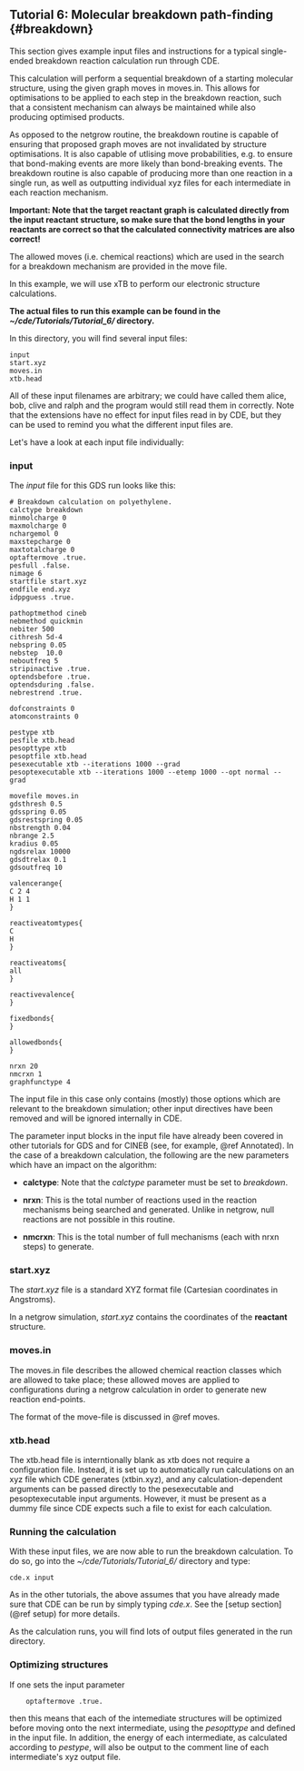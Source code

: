 ## Tutorial 6: Molecular breakdown path-finding {#breakdown}

This section gives example input files and instructions for a typical single-ended breakdown reaction calculation run through CDE.

This calculation will perform a sequential breakdown of a starting molecular structure, using the given graph moves in moves.in. This allows for optimisations to be applied to each step in the breakdown reaction, such that a consistent mechanism can always be maintained while also producing optimised products.

As opposed to the netgrow routine, the breakdown routine is capable of ensuring that proposed graph moves are not invalidated by structure optimisations. It is also capable of utlising move probabilities, e.g. to ensure that bond-making events are more likely than bond-breaking events. The breakdown routine is also capable of producing more than one reaction in a single run, as well as outputting individual xyz files for each intermediate in each reaction mechanism.

**Important: Note that the target reactant graph is calculated directly from the input reactant structure, so make sure that the bond lengths in your reactants are correct so that the calculated connectivity matrices are also correct!**

The allowed moves (i.e. chemical reactions) which are used in the search for a breakdown mechanism are provided in the move file.

In this example, we will use xTB to perform our electronic structure calculations.

**The actual files to run this example can be found in the *~/cde/Tutorials/Tutorial_6/* directory.**

In this directory, you will find several input files:

	input
	start.xyz
	moves.in
    xtb.head

All of these input filenames are arbitrary; we could have called them alice, bob, clive and ralph and the program would still read them in correctly. Note that the extensions have no effect for input files read in by CDE, but they can be used to remind you what the different input files are.

Let's have a look at each input file individually:

### input

The *input* file for this GDS run looks like this:

    # Breakdown calculation on polyethylene.
    calctype breakdown
    minmolcharge 0      
    maxmolcharge 0 
    nchargemol 0
    maxstepcharge 0
    maxtotalcharge 0
    optaftermove .true.
    pesfull .false.
    nimage 6
    startfile start.xyz
    endfile end.xyz
    idppguess .true.

    pathoptmethod cineb
    nebmethod quickmin 
    nebiter 500
    cithresh 5d-4
    nebspring 0.05
    nebstep  10.0 
    neboutfreq 5
    stripinactive .true.
    optendsbefore .true.
    optendsduring .false.
    nebrestrend .true.

    dofconstraints 0
    atomconstraints 0

    pestype xtb
    pesfile xtb.head
    pesopttype xtb 
    pesoptfile xtb.head
    pesexecutable xtb --iterations 1000 --grad
    pesoptexecutable xtb --iterations 1000 --etemp 1000 --opt normal --grad

    movefile moves.in
    gdsthresh 0.5 
    gdsspring 0.05
    gdsrestspring 0.05
    nbstrength 0.04
    nbrange 2.5
    kradius 0.05
    ngdsrelax 10000
    gdsdtrelax 0.1
    gdsoutfreq 10

    valencerange{
    C 2 4
    H 1 1
    }

    reactiveatomtypes{  
    C 
    H 
    }

    reactiveatoms{  
    all
    }

    reactivevalence{
    }

    fixedbonds{
    }

    allowedbonds{
    } 

    nrxn 20
    nmcrxn 1
    graphfunctype 4

The input file in this case only contains (mostly) those options which are relevant to the breakdown simulation; other input directives have been removed and will be ignored internally in CDE.

The parameter input blocks in the input file have already been covered in other tutorials for GDS and for CINEB (see, for example, @ref Annotated). In the case of a breakdown calculation, the following are the new parameters which have an impact on the algorithm:

- **calctype**: Note that the *calctype* parameter must be set to *breakdown*.

- **nrxn**: This is the total number of reactions used in the reaction mechanisms being searched and generated. Unlike in netgrow, null reactions are not possible in this routine.

- **nmcrxn**: This is the total number of full mechanisms (each with nrxn steps) to generate.

### start.xyz

The *start.xyz* file is a standard XYZ format file (Cartesian coordinates in Angstroms).

In a netgrow simulation, *start.xyz* contains the coordinates of the **reactant** structure.

### moves.in

The moves.in file describes the allowed chemical reaction classes which are allowed to take place; these allowed moves are applied to configurations during a netgrow calculation in order to generate new reaction end-points.

The format of the move-file is discussed in @ref moves.

### xtb.head

The xtb.head file is interntionally blank as xtb does not require a configuration file. Instead, it is set up to automatically run calculations on an xyz file which CDE generates (xtbin.xyz), and any calculation-dependent arguments can be passed directly to the pesexecutable and pesoptexecutable input arguments. However, it must be present as a dummy file since CDE expects such a file to exist for each calculation.

### Running the calculation

With these input files, we are now able to run the breakdown calculation. To do so, go into the *~/cde/Tutorials/Tutorial_6/* directory and type:

	cde.x input

As in the other tutorials, the above assumes that you have already made sure that CDE can be run by simply typing *cde.x*. See the [setup section] (@ref setup) for more details.

As the calculation runs, you will find lots of output files generated in the run directory.

### Optimizing structures

If one sets the input parameter

        optaftermove .true.

then this means that each of the intemediate structures will be optimized before moving onto the next intermediate, using the *pesopttype* and defined in the input file. In addition, the energy of each intermediate, as calculated according to *pestype*, will also be output to the comment line of each intermediate's xyz output file.
